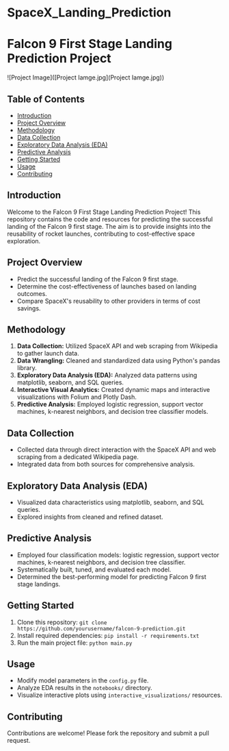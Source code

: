 # SpaceX_Landing_Prediction
# Falcon 9 First Stage Landing Prediction Project

![Project Image]([Project Iamge.jpg](Project Iamge.jpg)) 

## Table of Contents

- [Introduction](#introduction)
- [Project Overview](#project-overview)
- [Methodology](#methodology)
- [Data Collection](#data-collection)
- [Exploratory Data Analysis (EDA)](#exploratory-data-analysis-eda)
- [Predictive Analysis](#predictive-analysis)
- [Getting Started](#getting-started)
- [Usage](#usage)
- [Contributing](#contributing)

## Introduction

Welcome to the Falcon 9 First Stage Landing Prediction Project! This repository contains the code and resources for predicting the successful landing of the Falcon 9 first stage. The aim is to provide insights into the reusability of rocket launches, contributing to cost-effective space exploration.

## Project Overview

- Predict the successful landing of the Falcon 9 first stage.
- Determine the cost-effectiveness of launches based on landing outcomes.
- Compare SpaceX's reusability to other providers in terms of cost savings.

## Methodology

1. **Data Collection:** Utilized SpaceX API and web scraping from Wikipedia to gather launch data.
2. **Data Wrangling:** Cleaned and standardized data using Python's pandas library.
3. **Exploratory Data Analysis (EDA):** Analyzed data patterns using matplotlib, seaborn, and SQL queries.
4. **Interactive Visual Analytics:** Created dynamic maps and interactive visualizations with Folium and Plotly Dash.
5. **Predictive Analysis:** Employed logistic regression, support vector machines, k-nearest neighbors, and decision tree classifier models.

## Data Collection

- Collected data through direct interaction with the SpaceX API and web scraping from a dedicated Wikipedia page.
- Integrated data from both sources for comprehensive analysis.

## Exploratory Data Analysis (EDA)

- Visualized data characteristics using matplotlib, seaborn, and SQL queries.
- Explored insights from cleaned and refined dataset.

## Predictive Analysis

- Employed four classification models: logistic regression, support vector machines, k-nearest neighbors, and decision tree classifier.
- Systematically built, tuned, and evaluated each model.
- Determined the best-performing model for predicting Falcon 9 first stage landings.

## Getting Started

1. Clone this repository: `git clone https://github.com/yourusername/falcon-9-prediction.git`
2. Install required dependencies: `pip install -r requirements.txt`
3. Run the main project file: `python main.py`

## Usage

- Modify model parameters in the `config.py` file.
- Analyze EDA results in the `notebooks/` directory.
- Visualize interactive plots using `interactive_visualizations/` resources.

## Contributing

Contributions are welcome! Please fork the repository and submit a pull request.

